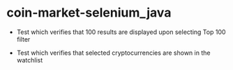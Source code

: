 # coin-market-selenium_java


 * Test which verifies that 100 results are displayed upon selecting Top 100 filter
 
 * Test which verifies that selected cryptocurrencies are shown in the watchlist
